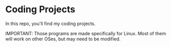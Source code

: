 # Coding Projects 

In this repo, you'll find my coding projects.

IMPORTANT: Those programs are made specifically for Linux. Most of them will work on other OSes,
but may need to be modified.
